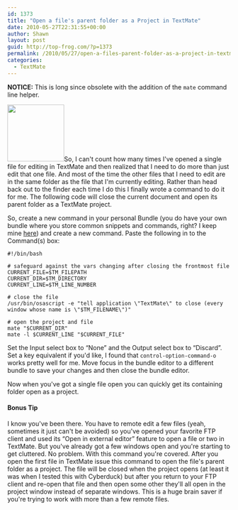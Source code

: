 ```yaml
---
id: 1373
title: "Open a file's parent folder as a Project in TextMate"
date: 2010-05-27T22:31:55+00:00
author: Shawn
layout: post
guid: http://top-frog.com/?p=1373
permalink: /2010/05/27/open-a-files-parent-folder-as-a-project-in-textmate/
categories:
  - TextMate
---
```


**NOTICE:** This is long since obsolete with the addition of the `mate` command line helper.

<img src="https://i0.wp.com/top-frog.com/wp-content/uploads/2010/05/TextMate-icon.png?resize=128%2C128" alt="" title="TextMate-icon" width="128" height="128" class="floatright size-full wp-image-1376" srcset="https://i0.wp.com/top-frog.com/wp-content/uploads/2010/05/TextMate-icon.png?w=128&ssl=1 128w, https://i0.wp.com/top-frog.com/wp-content/uploads/2010/05/TextMate-icon.png?resize=75%2C75&ssl=1 75w" sizes="(max-width: 128px) 100vw, 128px" data-recalc-dims="1" />So, I can't count how many times I've opened a single file for editing in TextMate and then realized that I need to do more than just edit that one file. And most of the time the other files that I need to edit are in the same folder as the file that I'm currently editing. Rather than head back out to the finder each time I do this I finally wrote a command to do it for me. The following code will close the current document and open its parent folder as a TextMate project. 



So, create a new command in your personal Bundle (you do have your own bundle where you store common snippets and commands, right? I keep mine [here](http://github.com/Gipetto/sp_general.tmbundle)) and create a new command. Paste the following in to the Command(s) box:

``` shell
#!/bin/bash

# safeguard against the vars changing after closing the frontmost file
CURRENT_FILE=$TM_FILEPATH
CURRENT_DIR=$TM_DIRECTORY
CURRENT_LINE=$TM_LINE_NUMBER

# close the file
/usr/bin/osascript -e "tell application \"TextMate\" to close (every window whose name is \"$TM_FILENAME\")"

# open the project and file
mate "$CURRENT_DIR"
mate -l $CURRENT_LINE "$CURRENT_FILE"
```

Set the Input select box to &#8220;None&#8221; and the Output select box to &#8220;Discard&#8221;. Set a key equivalent if you'd like, I found that `control-option-command-o` works pretty well for me. Move focus in the bundle editor to a different bundle to save your changes and then close the bundle editor.

Now when you've got a single file open you can quickly get its containing folder open as a project. 

#### Bonus Tip

I know you've been there. You have to remote edit a few files (yeah, sometimes it just can't be avoided) so you've opened your favorite FTP client and used its &#8220;Open in external editor&#8221; feature to open a file or two in TextMate. But you've already got a few windows open and you're starting to get cluttered. No problem. With this command you're covered. After you open the first file in TextMate issue this command to open the file's parent folder as a project. The file will be closed when the project opens (at least it was when I tested this with Cyberduck) but after you return to your FTP client and re-open that file and then open some other they'll all open in the project window instead of separate windows. This is a huge brain saver if you're trying to work with more than a few remote files.
